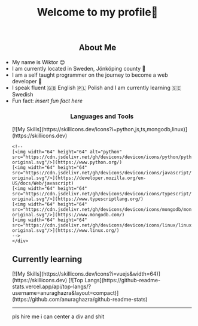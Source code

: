 <div align="center">
    <h1>Welcome to my profile👋</h1>
</div>

<br>

<div>
    <h2 align="center">About Me</h2>
    <ul>
        <li>
            My name is Wiktor 😊
        </li>
        <li>
            I am currently located in Sweden, Jönköping county 💯
        </li>
        <li>
            I am a self taught programmer on the journey to become a web developer 🚀
        </li>
        <li>
            I speak fluent 🇬🇧 English 🇵🇱 Polish and I am currently learning 🇸🇪 Swedish
        </li>
        <li>
            Fun fact: <i>insert fun fact here</i>
        </li
</div>


<div>
    <h3 align="center">Languages and Tools</h3>
    <div>
    [![My Skills](https://skillicons.dev/icons?i=python,js,ts,mongodb,linux)](https://skillicons.dev)

    <!--
    [<img width="64" height="64" alt="python" src="https://cdn.jsdelivr.net/gh/devicons/devicon/icons/python/python-original.svg"/>](https://www.python.org/)
    [<img width="64" height="64" src="https://cdn.jsdelivr.net/gh/devicons/devicon/icons/javascript/javascript-original.svg"/>](https://developer.mozilla.org/en-US/docs/Web/javascript)
    [<img width="64" height="64" src="https://cdn.jsdelivr.net/gh/devicons/devicon/icons/typescript/typescript-original.svg"/>](https://www.typescriptlang.org/)
    [<img width="64" height="64" src="https://cdn.jsdelivr.net/gh/devicons/devicon/icons/mongodb/mongodb-original.svg"/>](https://www.mongodb.com/)
    [<img width="64" height="64" src="https://cdn.jsdelivr.net/gh/devicons/devicon/icons/linux/linux-original.svg"/>](https://www.linux.org/)
    -->
    </div>
</div>
<div>  
    <h2>Currently learning</h2> 
    [![My Skills](https://skillicons.dev/icons?i=vuejs&width=64)](https://skillicons.dev)
    <!--
    [<img width="64" height="64" src="https://cdn.jsdelivr.net/gh/devicons/devicon/icons/vuejs/vuejs-original-wordmark.svg" />](https://vuejs.org/)
    -->
    [![Top Langs](https://github-readme-stats.vercel.app/api/top-langs/?username=anuraghazra&layout=compact)](https://github.com/anuraghazra/github-readme-stats)
</div>




<hr>
pls hire me i can center a div and shit

            
